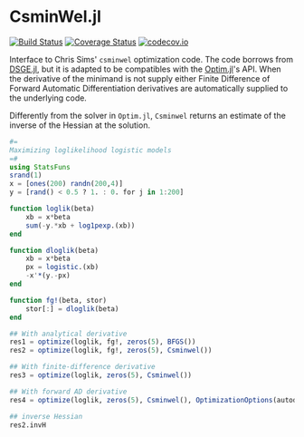 # CsminWel.jl

[![Build Status](https://travis-ci.org/gragusa/CsminWel.jl.svg?branch=master)](https://travis-ci.org/gragusa/CsminWel.jl) [![Coverage Status](https://coveralls.io/repos/gragusa/CsminWel.jl/badge.svg?branch=master&service=github)](https://coveralls.io/github/gragusa/Csminwel.jl?branch=master) [![codecov.io](http://codecov.io/github/gragusa/CsminWel.jl/coverage.svg?branch=master)](http://codecov.io/github/gragusa/CsminWel.jl?branch=master)

Interface to Chris Sims' `csminwel` optimization code. The code borrows from [DSGE.jl](https://github.com/FRBNY-DSGE/DSGE.jl), but it is adapted to be compatibles with the [Optim.jl](https://github.com/JuliaOpt/Optim.jl)'s API. When the derivative of the minimand is not supply either Finite Difference of Forward Automatic Differentiation derivatives are automatically supplied to the underlying code.

Differently from the solver in `Optim.jl`, `Csminwel` returns an estimate of the inverse of the Hessian at the solution.

```julia
#=
Maximizing loglikelihood logistic models
=#
using StatsFuns
srand(1)
x = [ones(200) randn(200,4)]
y = [rand() < 0.5 ? 1. : 0. for j in 1:200]

function loglik(beta)
    xb = x*beta
    sum(-y.*xb + log1pexp.(xb))
end

function dloglik(beta)
    xb = x*beta
    px = logistic.(xb)
    -x'*(y.-px)
end

function fg!(beta, stor)
    stor[:] = dloglik(beta)
end

## With analytical derivative
res1 = optimize(loglik, fg!, zeros(5), BFGS())
res2 = optimize(loglik, fg!, zeros(5), Csminwel())

## With finite-difference derivative
res3 = optimize(loglik, zeros(5), Csminwel())

## With forward AD derivative
res4 = optimize(loglik, zeros(5), Csminwel(), OptimizationOptions(autodiff=true))

## inverse Hessian
res2.invH
```
